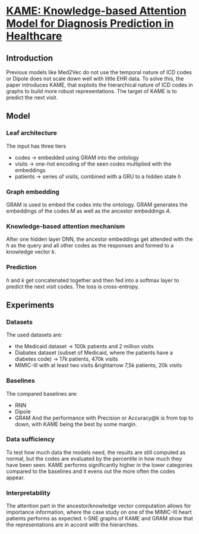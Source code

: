 # [KAME: Knowledge-based Attention Model for Diagnosis Prediction in Healthcare](https://dl.acm.org/doi/10.1145/3269206.3271701)
## Introduction
Previous models like Med2Vec do not use the temporal nature of ICD codes or Dipole does not scale down well with little EHR data. To solve this, the paper introduces KAME, that exploits the hierarchical nature of ICD codes in graphs to build more robust representations. The target of KAME is to predict the next visit.
## Model
### Leaf architecture
The input has three tiers
- codes &rightarrow; embedded using GRAM into the ontology
- visits &rightarrow; one-hot encoding of the seen codes multiplied with the embeddings
- patients &rightarrow; series of visits, combined with a GRU to a hidden state *h*
### Graph embedding
GRAM is used to embed the codes into the ontology. GRAM generates the embeddings of the codes *M* as well as the ancestor embeddings *A*.
### Knowledge-based attention mechanism
After one hidden layer DNN, the ancestor embeddings get attended with the *h* as the query and all other codes as the responses and formed to a knowledge vector *k*.
### Prediction
*h* and *k* get concatenated together and then fed into a softmax layer to predict the next visit codes. The loss is cross-entropy.
## Experiments
### Datasets
The used datasets are:
- the Medicaid dataset &rightarrow; 100k patients and 2 million visits
- Diabates dataset (subset of Medicaid, where the patients have a diabetes code) &rightarrow; 17k patients, 470k visits
- MIMIC-III with at least two visits &rightarrow 7,5k patients, 20k visits
### Baselines
The compared baselines are:
- RNN
- Dipole
- GRAM
And the performance with Precision or Accuracy@k is from top to down, with KAME being the best by some margin.
### Data sufficiency
To test how much data the models need, the results are still computed as normal, but the codes are evaluated by the percentile in how much they have been seen. KAME performs significantly higher in the lower categories compared to the baselines and it evens out the more often the codes appear.
### Interpretability
The attention part in the ancestor/knowledge vector computation allows for importance information, where the case study on one of the MIMIC-III heart patients performs as expected.
t-SNE graphs of KAME and GRAM show that the representations are in accord with the hierarchies.
